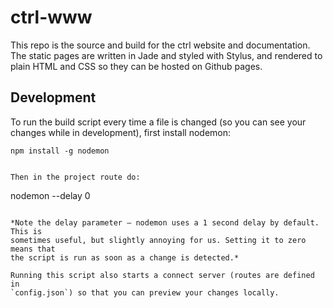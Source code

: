 # ctrl-www

This repo is the source and build for the ctrl website and documentation.
The static pages are written in Jade and styled with Stylus, and rendered to
plain HTML and CSS so they can be hosted on Github pages.

## Development
To run the build script every time a file is changed (so you can see your
changes while in development), first install nodemon:

```
npm install -g nodemon
```

```

Then in the project route do:

```
nodemon --delay 0
```

*Note the delay parameter – nodemon uses a 1 second delay by default. This is
sometimes useful, but slightly annoying for us. Setting it to zero means that
the script is run as soon as a change is detected.*

Running this script also starts a connect server (routes are defined in
`config.json`) so that you can preview your changes locally.